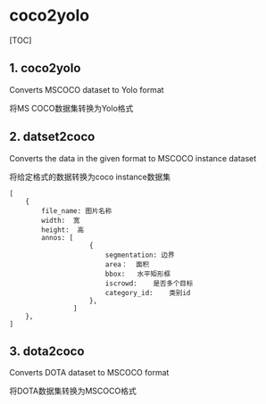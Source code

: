 # coco2yolo

[TOC]

## 1. coco2yolo
Converts MSCOCO dataset to Yolo format

将MS COCO数据集转换为Yolo格式

## 2. datset2coco

Converts the data in the given format to MSCOCO instance dataset

将给定格式的数据转换为coco instance数据集

    [
        {
            file_name: 图片名称
            width:  宽   
            height:  高
            annos: [
                        {
                            segmentation: 边界
                            area：  面积
                            bbox:   水平矩形框
                            iscrowd:    是否多个目标
                            category_id:    类别id
                        },
                    ]
        },
    ]


## 3. dota2coco
Converts DOTA dataset to  MSCOCO format

将DOTA数据集转换为MSCOCO格式

